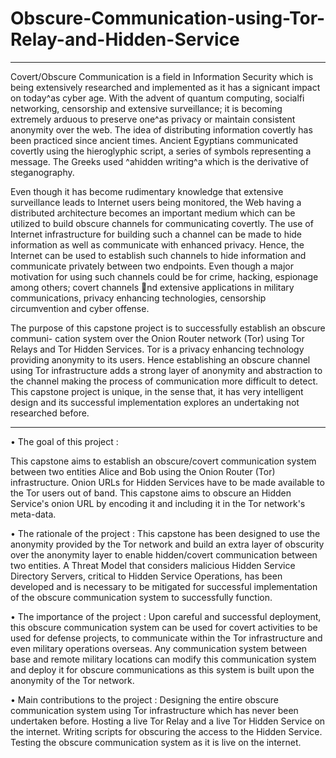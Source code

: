 # Obscure-Communication-using-Tor-Relay-and-Hidden-Service

**************************************************************************************************

Covert/Obscure Communication is a field in Information Security which is being extensively
researched and implemented as it has a signicant impact on today^as cyber age. With the
advent of quantum computing, socialfi networking, censorship and extensive surveillance; it
is becoming extremely arduous to preserve one^as privacy or maintain consistent anonymity
over the web. The idea of distributing information covertly has been practiced since ancient
times. Ancient Egyptians communicated covertly using the hieroglyphic script, a series of
symbols representing a message. The Greeks used ^ahidden writing^a which is the derivative
of steganography.

Even though it has become rudimentary knowledge that extensive surveillance leads to
Internet users being monitored, the Web having a distributed architecture becomes an
important medium which can be utilized to build obscure channels for communicating
covertly. The use of Internet infrastructure for building such a channel can be made to hide
information as well as communicate with enhanced privacy. Hence, the Internet can be
used to establish such channels to hide information and communicate privately between
two endpoints. Even though a major motivation for using such channels could be for
crime, hacking, espionage among others; covert channels nd extensive applications in
military communications, privacy enhancing technologies, censorship circumvention and
cyber offense.

The purpose of this capstone project is to successfully establish an obscure communi-
cation system over the Onion Router network (Tor) using Tor Relays and Tor Hidden
Services. Tor is a privacy enhancing technology providing anonymity to its users. Hence
establishing an obscure channel using Tor infrastructure adds a strong layer of anonymity
and abstraction to the channel making the process of communication more difficult to detect.
This capstone project is unique, in the sense that, it has very intelligent design and its
successful implementation explores an undertaking not researched before.

***************************************************************************************************

• The goal of this project :

This capstone aims to establish an obscure/covert communication system between
two entities Alice and Bob using the Onion Router (Tor) infrastructure. Onion URLs
for Hidden Services have to be made available to the Tor users out of band. This
capstone aims to obscure an Hidden Service's onion URL by encoding it and including
it in the Tor network's meta-data.

• The rationale of the project :
This capstone has been designed to use the anonymity provided by the Tor network
and build an extra layer of obscurity over the anonymity layer to enable hidden/covert
communication between two entities.
A Threat Model that considers malicious Hidden Service Directory Servers, critical
to Hidden Service Operations, has been developed and is necessary to be mitigated
for successful implementation of the obscure communication system to successfully
function.

• The importance of the project :
Upon careful and successful deployment, this obscure communication system can be
used for covert activities to be used for defense projects, to communicate within the
Tor infrastructure and even military operations overseas.
Any communication system between base and remote military locations can modify
this communication system and deploy it for obscure communications as this system
is built upon the anonymity of the Tor network.

• Main contributions to the project :
Designing the entire obscure communication system using Tor infrastructure which
has never been undertaken before.
Hosting a live Tor Relay and a live Tor Hidden Service on the internet.
Writing scripts for obscuring the access to the Hidden Service.
Testing the obscure communication system as it is live on the internet.

